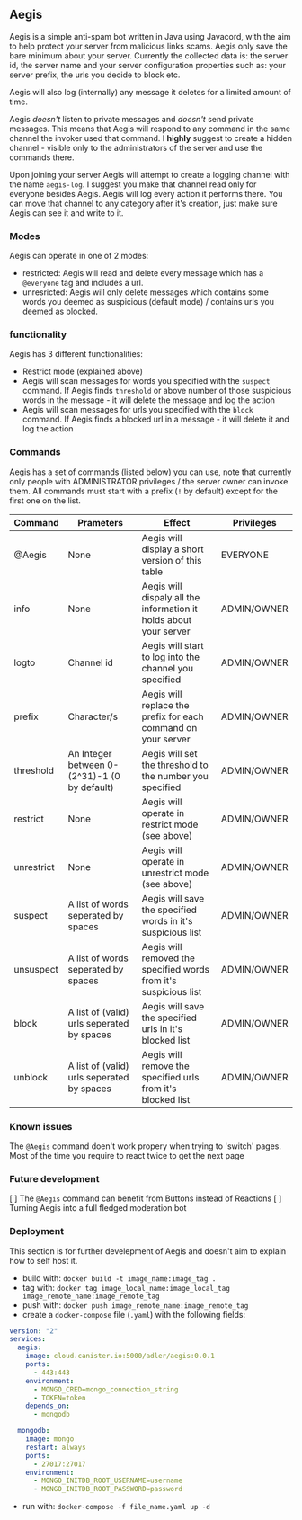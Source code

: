 ## Aegis

Aegis is a simple anti-spam bot written in Java using Javacord, with the aim to help protect your server from malicious links scams. Aegis only save the bare minimum about your server. Currently the collected data is: the server id, the server name and your server configuration properties such as: your server prefix, the urls you decide to block etc.

Aegis will also log (internally) any message it deletes for a limited amount of time.

Aegis _doesn't_ listen to private messages and _doesn't_ send private messages. This means that Aegis will respond to any command in the same channel the invoker used that command. I **highly** suggest to create a hidden channel - visible only to the administrators of the server and use the commands there.

Upon joining your server Aegis will attempt to create a logging channel with the name `aegis-log`. I suggest you make that channel read only for everyone besides Aegis. Aegis will log every action it performs there. You can move that channel to any category after it's creation, just make sure Aegis can see it and write to it.

### Modes

Aegis can operate in one of 2 modes:

- restricted: Aegis will read and delete every message which has a `@everyone` tag and includes a url.
- unresricted: Aegis will only delete messages which contains some words you deemed as suspicious (default mode) / contains urls you deemed as blocked.

### functionality

Aegis has 3 different functionalities:

- Restrict mode (explained above)
- Aegis will scan messages for words you specified with the `suspect` command. If Aegis finds `threshold` or above number of those suspicious words in the message - it will delete the message and log the action
- Aegis will scan messages for urls you specified with the `block` command. If Aegis finds a blocked url in a message - it will delete it and log the action

### Commands

Aegis has a set of commands (listed below) you can use, note that currently only people with ADMINISTRATOR privileges / the server owner can invoke them.
All commands must start with a prefix (`!` by default) except for the first one on the list.

| Command    | Prameters                                    | Effect                                                            | Privileges  |
| ---------- | -------------------------------------------- | ----------------------------------------------------------------- | ----------- |
| @Aegis     | None                                         | Aegis will display a short version of this table                  | EVERYONE    |
| info       | None                                         | Aegis will dispaly all the information it holds about your server | ADMIN/OWNER |
| logto      | Channel id                                   | Aegis will start to log into the channel you specified            | ADMIN/OWNER |
| prefix     | Character/s                                  | Aegis will replace the prefix for each command on your server     | ADMIN/OWNER |
| threshold  | An Integer between 0-(2^31)-1 (0 by default) | Aegis will set the threshold to the number you specified          | ADMIN/OWNER |
| restrict   | None                                         | Aegis will operate in restrict mode (see above)                   | ADMIN/OWNER |
| unrestrict | None                                         | Aegis will operate in unrestrict mode (see above)                 | ADMIN/OWNER |
| suspect    | A list of words seperated by spaces          | Aegis will save the specified words in it's suspicious list       | ADMIN/OWNER |
| unsuspect  | A list of words seperated by spaces          | Aegis will removed the specified words from it's suspicious list  | ADMIN/OWNER |
| block      | A list of (valid) urls seperated by spaces   | Aegis will save the specified urls in it's blocked list           | ADMIN/OWNER |
| unblock    | A list of (valid) urls seperated by spaces   | Aegis will remove the specified urls from it's blocked list       | ADMIN/OWNER |

### Known issues

The `@Aegis` command doen't work propery when trying to 'switch' pages. Most of the time you require to react twice to get the next page

### Future development

[ ] The `@Aegis` command can benefit from Buttons instead of Reactions
[ ] Turning Aegis into a full fledged moderation bot

### Deployment

This section is for further develepment of Aegis and doesn't aim to explain how to self host it.

- build with: `docker build -t image_name:image_tag .`
- tag with: `docker tag image_local_name:image_local_tag image_remote_name:image_remote_tag`
- push with: `docker push image_remote_name:image_remote_tag`
- create a `docker-compose` file (`.yaml`) with the following fields:

```yaml
version: "2"
services:
  aegis:
    image: cloud.canister.io:5000/adler/aegis:0.0.1
    ports:
      - 443:443
    environment:
      - MONGO_CRED=mongo_connection_string
      - TOKEN=token
    depends_on:
      - mongodb

  mongodb:
    image: mongo
    restart: always
    ports:
      - 27017:27017
    environment:
      - MONGO_INITDB_ROOT_USERNAME=username
      - MONGO_INITDB_ROOT_PASSWORD=password
```

- run with: `docker-compose -f file_name.yaml up -d`
